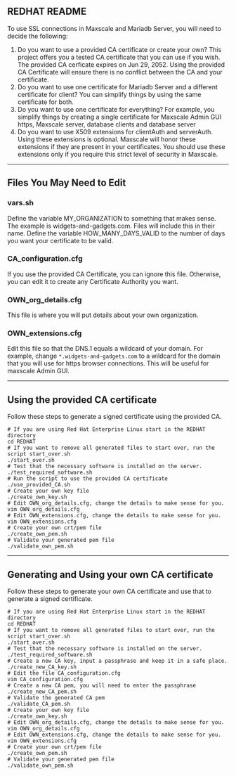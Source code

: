 ## REDHAT README

To use SSL connections in Maxscale and Mariadb Server, you will need to decide the following:

1. Do you want to use a provided CA certificate or create your own? This project offers you a tested CA certificate that you can use if you wish. The provided CA cerficate expires on Jun 29, 2052. Using the provided CA Certificate will ensure there is no conflict between the CA and your certificate.
2. Do you want to use one certificate for Mariadb Server and a different certificate for client? You can simplify things by using the same certificate for both.
3. Do you want to use one certificate for everything? For example, you simplify things by creating a single certificate for Maxscale Admin GUI https, Maxscale server, database clients and database server
4. Do you want to use X509 extensions for clientAuth and serverAuth. Using these extensions is optional. Maxscale will honor these extensions if they are present in your certificates. You should use these extensions only if you require this strict level of security in Maxscale.

---
## Files You May Need to Edit

### vars.sh
Define the variable MY_ORGANIZATION to something that makes sense. The example is widgets-and-gadgets.com. Files will include this in their name.
Define the variable HOW_MANY_DAYS_VALID to the number of days you want your certificate to be valid. 

### CA_configuration.cfg
If you use the provided CA Certificate, you can ignore this file. Otherwise, you can edit it to create any Certificate Authority you want.

### OWN_org_details.cfg
This file is where you will put details about your own organization.

### OWN_extensions.cfg
Edit this file so that the DNS.1 equals a wildcard of your domain. For example, change `*.widgets-and-gadgets.com` to a wildcard for the domain that you will use for https browser connections. This will be useful for maxscale Admin GUI.

---
## Using the provided CA certificate
Follow these steps to generate a signed certificate using the provided CA. 
```
# If you are using Red Hat Enterprise Linux start in the REDHAT directory
cd REDHAT
# If you want to remove all generated files to start over, run the script start_over.sh
./start_over.sh
# Test that the necessary software is installed on the server.
./test_required_software.sh
# Run the script to use the provided CA certificate
./use_provided_CA.sh
# Create your own key file
./create_own_key.sh
# Edit OWN_org_details.cfg, change the details to make sense for you.
vim OWN_org_details.cfg
# Edit OWN_extensions.cfg, change the details to make sense for you.
vim OWN_extensions.cfg
# Create your own crt/pem file
./create_own_pem.sh
# Validate your generated pem file
./validate_own_pem.sh
```
---
## Generating and Using your own CA certificate
Follow these steps to generate your own CA certificate and use that to generate a signed certificate. 
```
# If you are using Red Hat Enterprise Linux start in the REDHAT directory
cd REDHAT
# If you want to remove all generated files to start over, run the script start_over.sh
./start_over.sh
# Test that the necessary software is installed on the server.
./test_required_software.sh
# Create a new CA key, input a passphrase and keep it in a safe place.
./create_new_CA_key.sh
# Edit the file CA_configuration.cfg
vim CA_configuration.cfg
# Create a new CA pem, you will need to enter the passphrase
./create_new_CA_pem.sh
# Validate the generated CA pem
./validate_CA_pem.sh
# Create your own key file
./create_own_key.sh
# Edit OWN_org_details.cfg, change the details to make sense for you.
vim OWN_org_details.cfg
# Edit OWN_extensions.cfg, change the details to make sense for you.
vim OWN_extensions.cfg
# Create your own crt/pem file
./create_own_pem.sh
# Validate your generated pem file
./validate_own_pem.sh
```